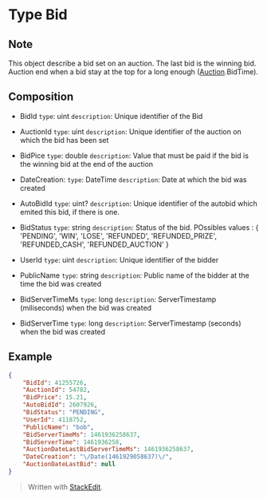 Type Bid
============

 Note
----------------

This object describe a bid set on an auction. The last bid is the winning bid. Auction end when a bid stay at the top for a long enough ([Auction](../Types/Auction.md).BidTime).


Composition
----------------

- BidId
	`type`: uint
	`description`: Unique identifier of the Bid

- AuctionId
	`type`: uint
	`description`: Unique identifier of the auction on which the bid has been set

- BidPice
	`type`: double
	`description`: Value that must be paid if the bid is the winning bid at the end of the auction

- DateCreation:
	`type`: DateTime
	`description`: Date at which the bid was created

- AutoBidId
	`type`: uint?
	`description`: Unique identifier of the autobid which emited this bid, if there is one.

- BidStatus
	`type`: string
	`description`: Status of the bid. POssibles values : { 'PENDING', 'WIN', 'LOSE', 'REFUNDED', 'REFUNDED_PRIZE', 'REFUNDED_CASH', 'REFUNDED_AUCTION' }

- UserId
	`type`: uint
	`description`: Unique identifier of the bidder

- PublicName
	`type`: string
	`description`: Public name of the bidder at the time the bid was created

- BidServerTimeMs
	`type`: long
	`description`: ServerTimestamp (miliseconds) when the bid was created

- BidServerTime
	`type`: long
	`description`: ServerTimestamp (seconds) when the bid was created

Example
-----------

```json
{
	"BidId": 41255726,
	"AuctionId": 54782,
	"BidPrice": 15.21,
	"AutoBidId": 2607926,
	"BidStatus": "PENDING",
	"UserId": 4118752,
	"PublicName": "bob",
	"BidServerTimeMs": 1461936258637,
	"BidServerTime": 1461936258,
	"AuctionDateLastBidServerTimeMs": 1461936258637,
	"DateCreation": "\/Date(1461929058637)\/",
	"AuctionDateLastBid": null
}
```




> Written with [StackEdit](https://stackedit.io/).